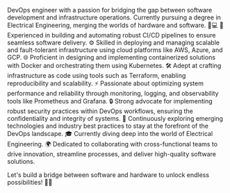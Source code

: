 DevOps engineer with a passion for bridging the gap between software development and infrastructure operations. Currently pursuing a degree in Electrical Engineering, merging the worlds of hardware and software. 🔌💻
🔧 Experienced in building and automating robust CI/CD pipelines to ensure seamless software delivery.
⚙️ Skilled in deploying and managing scalable and fault-tolerant infrastructure using cloud platforms like AWS, Azure, and GCP.
🌐 Proficient in designing and implementing containerized solutions with Docker and orchestrating them using Kubernetes.
🛠️ Adept at crafting infrastructure as code using tools such as Terraform, enabling reproducibility and scalability.
⚡️ Passionate about optimizing system performance and reliability through monitoring, logging, and observability tools like Prometheus and Grafana.
🔒 Strong advocate for implementing robust security practices within DevOps workflows, ensuring the confidentiality and integrity of systems.
🌟 Continuously exploring emerging technologies and industry best practices to stay at the forefront of the DevOps landscape.
🎓 Currently diving deep into the world of Electrical Engineering.
🌍 Dedicated to collaborating with cross-functional teams to drive innovation, streamline processes, and deliver high-quality software solutions.

Let's build a bridge between software and hardware to unlock endless possibilities! 🚀✨
<!---
charlton-christ/charlton-christ is a ✨ special ✨ repository because its `README.md` (this file) appears on your GitHub profile.
You can click the Preview link to take a look at your changes.
--->
